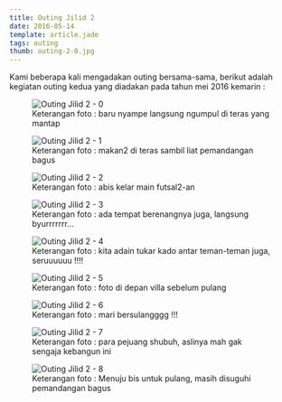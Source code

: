 ```yaml
---
title: Outing Jilid 2
date: 2016-05-14
template: article.jade
tags: outing
thumb: outing-2-0.jpg
---
```


Kami beberapa kali mengadakan outing bersama-sama, berikut adalah kegiatan outing kedua yang diadakan pada tahun mei 2016 kemarin :

<figure>
  <img class="lazy content-img" src="/story/assets/img/placeholder.png" data-src="/story/assets/img/outing-2-0.jpg" alt="Outing Jilid 2 - 0" />
  <figcaption>Keterangan foto : baru nyampe langsung ngumpul di teras yang mantap</figcaption>
</figure>


<figure>
  <img class="lazy content-img" src="/story/assets/img/placeholder.png" data-src="/story/assets/img/outing-2-1.jpg" alt="Outing Jilid 2 - 1" />
  <figcaption>Keterangan foto : makan2 di teras sambil liat pemandangan bagus</figcaption>
</figure>

<figure>
  <img class="lazy content-img" src="/story/assets/img/placeholder.png" data-src="/story/assets/img/outing-2-2.jpg" alt="Outing Jilid 2 - 2" />
  <figcaption>Keterangan foto : abis kelar main futsal2-an</figcaption>
</figure>

<figure>
  <img class="lazy content-img" src="/story/assets/img/placeholder.png" data-src="/story/assets/img/outing-2-3.jpg" alt="Outing Jilid 2 - 3" />
  <figcaption>Keterangan foto : ada tempat berenangnya juga, langsung byurrrrrrr...</figcaption>
</figure>

<figure>
  <img class="lazy content-img" src="/story/assets/img/placeholder.png" data-src="/story/assets/img/outing-2-4.jpg" alt="Outing Jilid 2 - 4" />
  <figcaption>Keterangan foto : kita adain tukar kado antar teman-teman juga, seruuuuuu !!!!</figcaption>
</figure>

<figure>
  <img class="lazy content-img" src="/story/assets/img/placeholder.png" data-src="/story/assets/img/outing-2-5.jpg" alt="Outing Jilid 2 - 5" />
  <figcaption>Keterangan foto : foto di depan villa sebelum pulang</figcaption>
</figure>

<figure>
  <img class="lazy content-img" src="/story/assets/img/placeholder.png" data-src="/story/assets/img/outing-2-6.jpg" alt="Outing Jilid 2 - 6" />
  <figcaption>Keterangan foto : mari bersulangggg !!!</figcaption>
</figure>

<figure>
  <img class="lazy content-img" src="/story/assets/img/placeholder.png" data-src="/story/assets/img/outing-2-7.jpg" alt="Outing Jilid 2 - 7" />
  <figcaption>Keterangan foto : para pejuang shubuh, aslinya mah gak sengaja kebangun ini</figcaption>
</figure>

<figure>
  <img class="lazy content-img" src="/story/assets/img/placeholder.png" data-src="/story/assets/img/outing-2-8.jpg" alt="Outing Jilid 2 - 8" />
  <figcaption>Keterangan foto : Menuju bis untuk pulang, masih disuguhi pemandangan bagus</figcaption>
</figure>